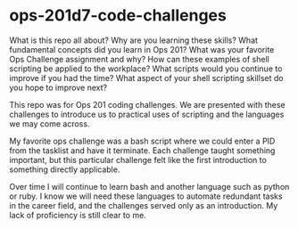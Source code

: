 # ops-201d7-code-challenges

What is this repo all about?
Why are you learning these skills?
What fundamental concepts did you learn in Ops 201?
What was your favorite Ops Challenge assignment and why?
How can these examples of shell scripting be applied to the workplace?
What scripts would you continue to improve if you had the time?
What aspect of your shell scripting skillset do you hope to improve next?

This repo was for Ops 201 coding challenges. We are presented with these challenges to introduce us to practical uses of scripting and the languages we may come across. 



My favorite ops challenge was a bash script where we could enter a PID from the tasklist and have it terminate.
Each challenge taught something important, but this particular challenge felt like the first introduction to something directly applicable.



Over time I will continue to learn bash and another language such as python or ruby. 
I know we will need these languages to automate redundant tasks in the career field, and the challenges served only as an introduction. My lack of proficiency is still clear to me.

